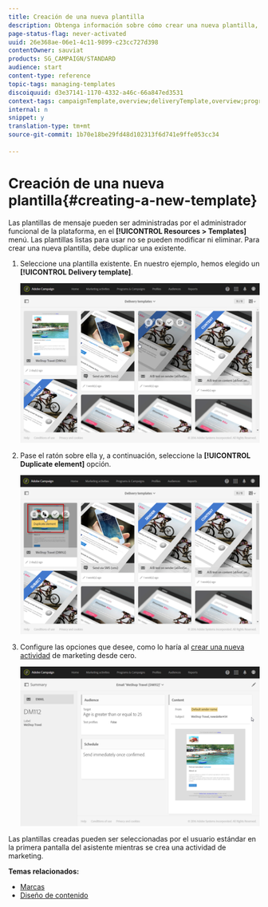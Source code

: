 ```yaml
---
title: Creación de una nueva plantilla
description: Obtenga información sobre cómo crear una nueva plantilla, a partir de plantillas de actividad integradas existentes para correo electrónico, SMS, envíos de notificaciones push, etc.
page-status-flag: never-activated
uuid: 26e368ae-06e1-4c11-9899-c23cc727d398
contentOwner: sauviat
products: SG_CAMPAIGN/STANDARD
audience: start
content-type: reference
topic-tags: managing-templates
discoiquuid: d3e37141-1170-4332-a46c-66a847ed3531
context-tags: campaignTemplate,overview;deliveryTemplate,overview;programTemplate,overview;workflowTemplate,overview;importTemplate,overview;
internal: n
snippet: y
translation-type: tm+mt
source-git-commit: 1b70e18be29fd48d102313f6d741e9ffe053cc34

---
```



# Creación de una nueva plantilla{#creating-a-new-template}

Las plantillas de mensaje pueden ser administradas por el administrador funcional de la plataforma, en el **[!UICONTROL Resources > Templates]** menú. Las plantillas listas para usar no se pueden modificar ni eliminar. Para crear una nueva plantilla, debe duplicar una existente.

1. Seleccione una plantilla existente. En nuestro ejemplo, hemos elegido un **[!UICONTROL Delivery template]**.

   ![](assets/template_2.png)

1. Pase el ratón sobre ella y, a continuación, seleccione la **[!UICONTROL Duplicate element]** opción.

   ![](assets/template_3.png)

1. Configure las opciones que desee, como lo haría al [crear una nueva actividad](../../start/using/marketing-activities.md#creating-a-marketing-activity) de marketing desde cero.

   ![](assets/template_4.png)

Las plantillas creadas pueden ser seleccionadas por el usuario estándar en la primera pantalla del asistente mientras se crea una actividad de marketing.

**Temas relacionados:**

* [Marcas](../../administration/using/branding.md)
* [Diseño de contenido](../../designing/using/designing-content-in-adobe-campaign.md)

